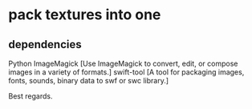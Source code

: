pack textures into one
======================

dependencies
------------
Python
ImageMagick [Use ImageMagick to convert, edit, or compose images in a variety of formats.]
swift-tool [A tool for packaging images, fonts, sounds, binary data to swf or swc library.]

Best regards.
